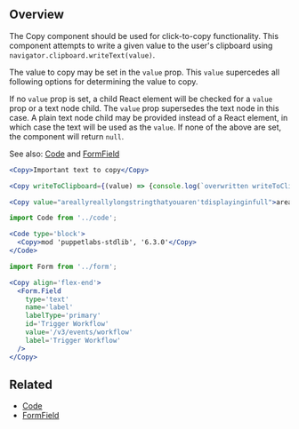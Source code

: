 ## Overview

The Copy component should be used for click-to-copy functionality. This component attempts to write a given value to the user's clipboard using `navigator.clipboard.writeText(value)`.

The value to copy may be set in the `value` prop. This `value` supercedes all following options for determining the value to copy.

If no `value` prop is set, a child React element will be checked for a `value` prop or a text node child. The `value` prop supersedes the text node in this case. A plain text node child may be provided instead of a React element, in which case the text will be used as the `value`. If none of the above are set, the component will return `null`.

See also: [Code](#/React%20Components/Code) and [FormField](#/React%20Components/FormField)

```jsx
<Copy>Important text to copy</Copy>
```

```jsx
<Copy writeToClipboard={(value) => {console.log(`overwritten writeToClipboard: '${value}'`)}} onCopy={(value) => {console.log(`copied: '${value}'`)}}>Overwritten copy-to-clipboard with callback</Copy>
```

```jsx
<Copy value="areallyreallylongstringthatyouaren'tdisplayinginfull">areallyreally...</Copy>
```

```jsx
import Code from '../code';

<Code type='block'>
  <Copy>mod 'puppetlabs-stdlib', '6.3.0'</Copy>
</Code>
```

```jsx
import Form from '../form';

<Copy align='flex-end'>
  <Form.Field
    type='text'
    name='label'
    labelType='primary'
    id='Trigger Workflow'
    value='/v3/events/workflow'
    label='Trigger Workflow'
  />
</Copy>
```

## Related

- [Code](#/React%20Components/Code)
- [FormField](#/React%20Components/FormField)
